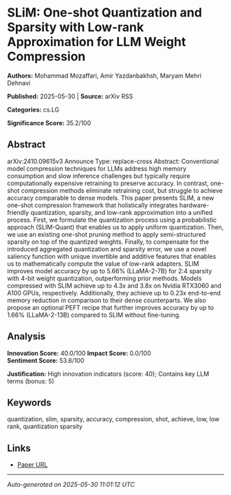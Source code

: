 # SLiM: One-shot Quantization and Sparsity with Low-rank Approximation for LLM Weight Compression

**Authors:** Mohammad Mozaffari, Amir Yazdanbakhsh, Maryam Mehri Dehnavi

**Published:** 2025-05-30 | **Source:** arXiv RSS

**Categories:** cs.LG

**Significance Score:** 35.2/100

## Abstract

arXiv:2410.09615v3 Announce Type: replace-cross 
Abstract: Conventional model compression techniques for LLMs address high memory consumption and slow inference challenges but typically require computationally expensive retraining to preserve accuracy. In contrast, one-shot compression methods eliminate retraining cost, but struggle to achieve accuracy comparable to dense models. This paper presents SLIM, a new one-shot compression framework that holistically integrates hardware-friendly quantization, sparsity, and low-rank approximation into a unified process. First, we formulate the quantization process using a probabilistic approach (SLIM-Quant) that enables us to apply uniform quantization. Then, we use an existing one-shot pruning method to apply semi-structured sparsity on top of the quantized weights. Finally, to compensate for the introduced aggregated quantization and sparsity error, we use a novel saliency function with unique invertible and additive features that enables us to mathematically compute the value of low-rank adapters. SLIM improves model accuracy by up to 5.66% (LLaMA-2-7B) for 2:4 sparsity with 4-bit weight quantization, outperforming prior methods. Models compressed with SLIM achieve up to 4.3x and 3.8x on Nvidia RTX3060 and A100 GPUs, respectively. Additionally, they achieve up to 0.23x end-to-end memory reduction in comparison to their dense counterparts. We also propose an optional PEFT recipe that further improves accuracy by up to 1.66% (LLaMA-2-13B) compared to SLIM without fine-tuning.

## Analysis

**Innovation Score:** 40.0/100
**Impact Score:** 0.0/100  
**Sentiment Score:** 53.8/100

**Justification:** High innovation indicators (score: 40); Contains key LLM terms (bonus: 5)

## Keywords

quantization, slim, sparsity, accuracy, compression, shot, achieve, low, low rank, quantization sparsity

## Links

- [Paper URL](https://arxiv.org/abs/2410.09615)

---
*Auto-generated on 2025-05-30 11:01:12 UTC*
